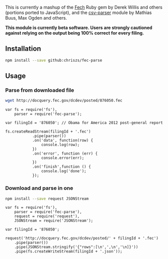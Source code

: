 This is currently a mashup of the [Fech](https://github.com/NYTimes/Fech) Ruby gem by Derek Willis and others (portions ported to JavaScript), and the  [csv-parser](https://github.com/mafintosh/csv-parser) module by Mathias Buus, Max Ogden and others.

**This module is currently beta software. Users are strongly cautioned against relying on the output being 100% correct for every filing.**

## Installation

```sh
npm install --save github:chriszs/fec-parse
```

## Usage

### Parse from downloaded file

```sh
wget http://docquery.fec.gov/dcdev/posted/876050.fec
```

```node
var fs = require('fs'),
    parser = require('fec-parse');

var filingId = '876050'; // Obama for America 2012 post-general report

fs.createReadStream(filingId + '.fec')
            .pipe(parser())
            .on('data', function(row) {
                console.log(row);
            })
            .on('error', function (err) {
                console.error(err);
            })
            .on('finish',function () {
                console.log('done');
            });
```

### Download and parse in one

```sh
npm install --save request JSONStream
```

```node
var fs = require('fs'),
    parser = require('fec-parse'),
    request = require('request'),
    JSONStream = require('JSONStream');

var filingId = '876050';

request('http://docquery.fec.gov/dcdev/posted/' + filingId + '.fec')
    .pipe(parser())
    .pipe(JSONStream.stringify('{"rows":[\n',',\n','\n]}'))
    .pipe(fs.createWriteStream(filingId + '.json'));
```
